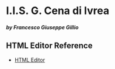 # I.I.S. G. Cena di Ivrea

##### by Francesco Giuseppe Gillio

## HTML Editor Reference
- [HTML Editor](https://iiscena-html.streamlit.app)
